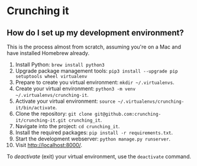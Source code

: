 # Crunching it

## How do I set up my development environment?

This is the process almost from scratch, assuming you're on a Mac and have installed Homebrew already.

1. Install Python: `brew install python3`
2. Upgrade package management tools: `pip3 install --upgrade pip setuptools wheel virtualenv`
4. Prepare to create you virtual environment: `mkdir ~/.virtualenvs`.
5. Create your virtual environment: `python3 -m venv ~/.virtualenvs/crunching-it`.
6. Activate your virtual environment: `source ~/.virtualenvs/crunching-it/bin/activate`.
7. Clone the repository: `git clone git@github.com:crunching-it/crunching-it.git crunching_it`.
8. Navigate into the project: `cd crunching_it`.
9. Install the required packages: `pip install -r requirements.txt`.
10. Start the development webserver: `python manage.py runserver`.
11. Visit [http://localhost:8000/](http://localhost:8000/).

To _deactivate_ (exit) your virtual environment, use the `deactivate` command.
